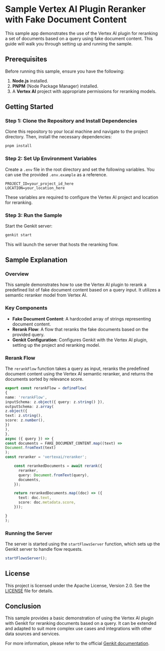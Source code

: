 # Sample Vertex AI Plugin Reranker with Fake Document Content

This sample app demonstrates the use of the Vertex AI plugin for reranking a set of documents based on a query using fake document content. This guide will walk you through setting up and running the sample.

## Prerequisites

Before running this sample, ensure you have the following:

1. **Node.js** installed.
2. **PNPM** (Node Package Manager) installed.
3. A **Vertex AI** project with appropriate permissions for reranking models.

## Getting Started

### Step 1: Clone the Repository and Install Dependencies

Clone this repository to your local machine and navigate to the project directory. Then, install the necessary dependencies:

```bash
pnpm install
```

### Step 2: Set Up Environment Variables

Create a `.env` file in the root directory and set the following variables. You can use the provided `.env.example` as a reference.

```plaintext
PROJECT_ID=your_project_id_here
LOCATION=your_location_here
```

These variables are required to configure the Vertex AI project and location for reranking.

### Step 3: Run the Sample

Start the Genkit server:

```bash
genkit start
```

This will launch the server that hosts the reranking flow.

## Sample Explanation

### Overview

This sample demonstrates how to use the Vertex AI plugin to rerank a predefined list of fake document content based on a query input. It utilizes a semantic reranker model from Vertex AI.

### Key Components

- **Fake Document Content**: A hardcoded array of strings representing document content.
- **Rerank Flow**: A flow that reranks the fake documents based on the provided query.
- **Genkit Configuration**: Configures Genkit with the Vertex AI plugin, setting up the project and reranking model.

### Rerank Flow

The `rerankFlow` function takes a query as input, reranks the predefined document content using the Vertex AI semantic reranker, and returns the documents sorted by relevance score.

```typescript
export const rerankFlow = defineFlow(
{
name: 'rerankFlow',
inputSchema: z.object({ query: z.string() }),
outputSchema: z.array(
z.object({
text: z.string(),
score: z.number(),
})
),
},
async ({ query }) => {
const documents = FAKE_DOCUMENT_CONTENT.map((text) =>
Document.fromText(text)
);
const reranker = 'vertexai/reranker';

    const rerankedDocuments = await rerank({
      reranker,
      query: Document.fromText(query),
      documents,
    });

    return rerankedDocuments.map((doc) => ({
      text: doc.text,
      score: doc.metadata.score,
    }));

}
);
```

### Running the Server

The server is started using the `startFlowsServer` function, which sets up the Genkit server to handle flow requests.

```typescript
startFlowsServer();
```

## License

This project is licensed under the Apache License, Version 2.0. See the [LICENSE](LICENSE) file for details.

## Conclusion

This sample provides a basic demonstration of using the Vertex AI plugin with Genkit for reranking documents based on a query. It can be extended and adapted to suit more complex use cases and integrations with other data sources and services.

For more information, please refer to the official [Genkit documentation](https://genkit.dev/docs/get-started).
